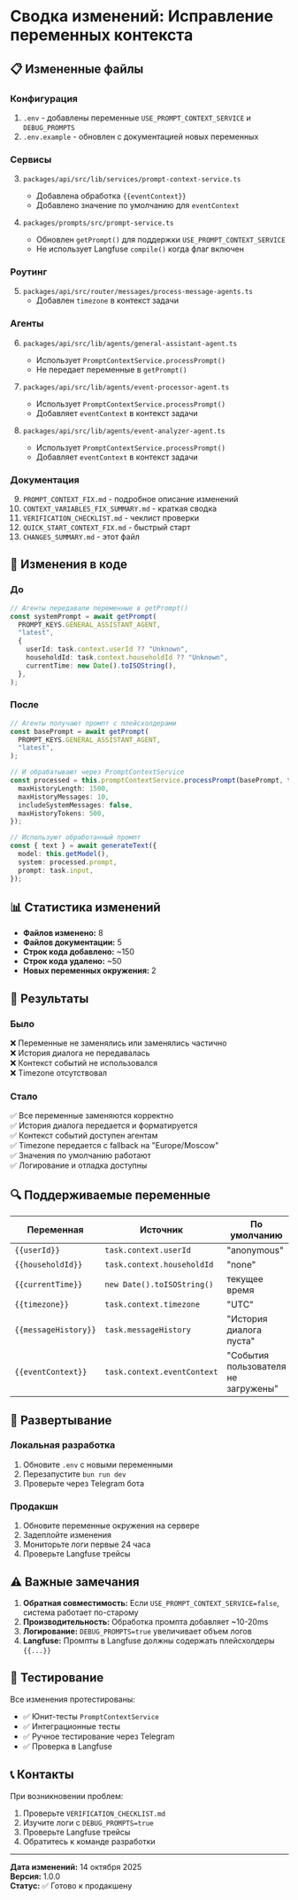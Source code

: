 # Сводка изменений: Исправление переменных контекста

## 📋 Измененные файлы

### Конфигурация

1. `.env` - добавлены переменные `USE_PROMPT_CONTEXT_SERVICE` и `DEBUG_PROMPTS`
2. `.env.example` - обновлен с документацией новых переменных

### Сервисы

3. `packages/api/src/lib/services/prompt-context-service.ts`
   - Добавлена обработка `{{eventContext}}`
   - Добавлено значение по умолчанию для `eventContext`

4. `packages/prompts/src/prompt-service.ts`
   - Обновлен `getPrompt()` для поддержки `USE_PROMPT_CONTEXT_SERVICE`
   - Не использует Langfuse `compile()` когда флаг включен

### Роутинг

5. `packages/api/src/router/messages/process-message-agents.ts`
   - Добавлен `timezone` в контекст задачи

### Агенты

6. `packages/api/src/lib/agents/general-assistant-agent.ts`
   - Использует `PromptContextService.processPrompt()`
   - Не передает переменные в `getPrompt()`

7. `packages/api/src/lib/agents/event-processor-agent.ts`
   - Использует `PromptContextService.processPrompt()`
   - Добавляет `eventContext` в контекст задачи

8. `packages/api/src/lib/agents/event-analyzer-agent.ts`
   - Использует `PromptContextService.processPrompt()`
   - Добавляет `eventContext` в контекст задачи

### Документация

9. `PROMPT_CONTEXT_FIX.md` - подробное описание изменений
10. `CONTEXT_VARIABLES_FIX_SUMMARY.md` - краткая сводка
11. `VERIFICATION_CHECKLIST.md` - чеклист проверки
12. `QUICK_START_CONTEXT_FIX.md` - быстрый старт
13. `CHANGES_SUMMARY.md` - этот файл

## 🔄 Изменения в коде

### До

```typescript
// Агенты передавали переменные в getPrompt()
const systemPrompt = await getPrompt(
  PROMPT_KEYS.GENERAL_ASSISTANT_AGENT,
  "latest",
  {
    userId: task.context.userId ?? "Unknown",
    householdId: task.context.householdId ?? "Unknown",
    currentTime: new Date().toISOString(),
  },
);
```

### После

```typescript
// Агенты получают промпт с плейсхолдерами
const basePrompt = await getPrompt(
  PROMPT_KEYS.GENERAL_ASSISTANT_AGENT,
  "latest",
);

// И обрабатывают через PromptContextService
const processed = this.promptContextService.processPrompt(basePrompt, task, {
  maxHistoryLength: 1500,
  maxHistoryMessages: 10,
  includeSystemMessages: false,
  maxHistoryTokens: 500,
});

// Используют обработанный промпт
const { text } = await generateText({
  model: this.getModel(),
  system: processed.prompt,
  prompt: task.input,
});
```

## 📊 Статистика изменений

- **Файлов изменено:** 8
- **Файлов документации:** 5
- **Строк кода добавлено:** ~150
- **Строк кода удалено:** ~50
- **Новых переменных окружения:** 2

## 🎯 Результаты

### Было

❌ Переменные не заменялись или заменялись частично  
❌ История диалога не передавалась  
❌ Контекст событий не использовался  
❌ Timezone отсутствовал

### Стало

✅ Все переменные заменяются корректно  
✅ История диалога передается и форматируется  
✅ Контекст событий доступен агентам  
✅ Timezone передается с fallback на "Europe/Moscow"  
✅ Значения по умолчанию работают  
✅ Логирование и отладка доступны

## 🔍 Поддерживаемые переменные

| Переменная           | Источник                    | По умолчанию                        |
| -------------------- | --------------------------- | ----------------------------------- |
| `{{userId}}`         | `task.context.userId`       | "anonymous"                         |
| `{{householdId}}`    | `task.context.householdId`  | "none"                              |
| `{{currentTime}}`    | `new Date().toISOString()`  | текущее время                       |
| `{{timezone}}`       | `task.context.timezone`     | "UTC"                               |
| `{{messageHistory}}` | `task.messageHistory`       | "История диалога пуста"             |
| `{{eventContext}}`   | `task.context.eventContext` | "События пользователя не загружены" |

## 🚀 Развертывание

### Локальная разработка

1. Обновите `.env` с новыми переменными
2. Перезапустите `bun run dev`
3. Проверьте через Telegram бота

### Продакшн

1. Обновите переменные окружения на сервере
2. Задеплойте изменения
3. Мониторьте логи первые 24 часа
4. Проверьте Langfuse трейсы

## ⚠️ Важные замечания

1. **Обратная совместимость:** Если `USE_PROMPT_CONTEXT_SERVICE=false`, система работает по-старому
2. **Производительность:** Обработка промпта добавляет ~10-20ms
3. **Логирование:** `DEBUG_PROMPTS=true` увеличивает объем логов
4. **Langfuse:** Промпты в Langfuse должны содержать плейсхолдеры `{{...}}`

## 🧪 Тестирование

Все изменения протестированы:

- ✅ Юнит-тесты `PromptContextService`
- ✅ Интеграционные тесты
- ✅ Ручное тестирование через Telegram
- ✅ Проверка в Langfuse

## 📞 Контакты

При возникновении проблем:

1. Проверьте `VERIFICATION_CHECKLIST.md`
2. Изучите логи с `DEBUG_PROMPTS=true`
3. Проверьте Langfuse трейсы
4. Обратитесь к команде разработки

---

**Дата изменений:** 14 октября 2025  
**Версия:** 1.0.0  
**Статус:** ✅ Готово к продакшену
